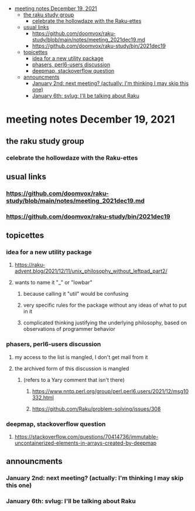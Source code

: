 - [meeting notes December 19, 2021](#org0ef4918)
  - [the raku study group](#orgc6d7462)
    - [celebrate the hollowdaze with the Raku-ettes](#orgab915f7)
  - [usual links](#orgb8d6f58)
    - [<https://github.com/doomvox/raku-study/blob/main/notes/meeting_2021dec19.md>](#org4c05922)
    - [<https://github.com/doomvox/raku-study/bin/2021dec19>](#org1288dfa)
  - [topicettes](#org0113bbf)
    - [idea for a new utility package](#orgcf5100c)
    - [phasers, perl6-users discussion](#org2616583)
    - [deepmap, stackoverflow question](#org23b7651)
  - [announcments](#org3abd7d3)
    - [January 2nd: next meeting?  (actually: I'm thinking I may skip this one)](#orgc7617db)
    - [January 6th: svlug: I'll be talking about Raku](#org5cfbbf8)


<a id="org0ef4918"></a>

# meeting notes December 19, 2021


<a id="orgc6d7462"></a>

## the raku study group


<a id="orgab915f7"></a>

### celebrate the hollowdaze with the Raku-ettes


<a id="orgb8d6f58"></a>

## usual links


<a id="org4c05922"></a>

### <https://github.com/doomvox/raku-study/blob/main/notes/meeting_2021dec19.md>


<a id="org1288dfa"></a>

### <https://github.com/doomvox/raku-study/bin/2021dec19>


<a id="org0113bbf"></a>

## topicettes


<a id="orgcf5100c"></a>

### idea for a new utility package

1.  <https://raku-advent.blog/2021/12/11/unix_philosophy_without_leftpad_part2/>

2.  wants to name it "\_" or "lowbar"

    1.  because calling it "util" would be confusing
    
    2.  very specific rules for the package without any ideas of what to put in it
    
    3.  complicated thinking justifying the underlying philosophy, based on observations of programmer behavior


<a id="org2616583"></a>

### phasers, perl6-users discussion

1.  my access to the list is mangled, I don't get mail from it

2.  the archived form of this discussion is mangled

    1.  (refers to a Yary comment that isn't there)
    
        1.  <https://www.nntp.perl.org/group/perl.perl6.users/2021/12/msg10332.html>
        
        2.  <https://github.com/Raku/problem-solving/issues/308>


<a id="org23b7651"></a>

### deepmap, stackoverflow question

1.  <https://stackoverflow.com/questions/70414736/immutable-uncontainerized-elements-in-arrays-created-by-deepmap>


<a id="org3abd7d3"></a>

## announcments


<a id="orgc7617db"></a>

### January 2nd: next meeting?  (actually: I'm thinking I may skip this one)


<a id="org5cfbbf8"></a>

### January 6th: svlug: I'll be talking about Raku
